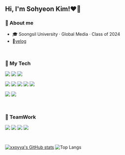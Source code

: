 ## Hi, I'm Sohyeon Kim!❤️‍🔥

### 👤 About me
- 🎓 Soongsil University · Global Media · Class of 2024
- 📝[velog](https://velog.io/@xxoyya/posts)
<br>

### 🔨 My Tech
<p>
  <img src="https://img.shields.io/badge/react-20232a.svg?style=for-the-badge&logo=react&logoColor=61DAFB"/>
  <img src="https://img.shields.io/badge/node.js-5FA04E.svg?style=for-the-badge&logo=node.js&logoColor=white"/>
  <img src="https://img.shields.io/badge/next.js-000000.svg?style=for-the-badge&logo=next.js&logoColor=white"/>
</p>
<p>
  <img src="https://img.shields.io/badge/ts-3178C6?style=for-the-badge&logo=typeScript&logoColor=white"/>
  <img src="https://img.shields.io/badge/js-F7DF1E?style=for-the-badge&logo=JavaScript&logoColor=white"/>
  <img src="https://img.shields.io/badge/HTML5-E34F26?style=for-the-badge&logo=HTML5&logoColor=white"/>
  <img src="https://img.shields.io/badge/CSS-1572B6?style=for-the-badge&logo=CSS&logoColor=white"/> 
  <img src="https://img.shields.io/badge/styled--components-DB7093?style=for-the-badge&logo=styled-components&logoColor=white"/>
</p>
<p>
  <img src="https://img.shields.io/badge/Python-3776AB?style=for-the-badge&logo=Python&logoColor=white"/>
  <img src="https://img.shields.io/badge/c++-00599C?style=for-the-badge&logo=cplusplus&logoColor=white"/>
</p>
<br>

### 👊 TeamWork
<p>
  <img src="https://img.shields.io/badge/github-181717.svg?style=for-the-badge&logo=github&logoColor=ffffff" />
  <img src="https://img.shields.io/badge/notion-000000.svg?style=for-the-badge&logo=notion&logoColor=ffffff" />
  <img src="https://img.shields.io/badge/discord-5865F2.svg?style=for-the-badge&logo=discord&logoColor=ffffff" />
  <img src="https://img.shields.io/badge/figma-F24E1E.svg?style=for-the-badge&logo=figma&logoColor=ffffff" />
</p>

<br>

[![xxoyya's GitHub stats](https://github-readme-stats.vercel.app/api?username=xxoyya)](https://github.com/xxoyya/github-readme-stats)
![Top Langs](https://github-readme-stats.vercel.app/api/top-langs/?username=xxoyya&layout=compact) 



<!--
**xxoyya/xxoyya** is a ✨ _special_ ✨ repository because its `README.md` (this file) appears on your GitHub profile.

Here are some ideas to get you started:

- 🔭 I’m currently working on ...
- 🌱 I’m currently learning ...
- 👯 I’m looking to collaborate on ...
- 🤔 I’m looking for help with ...
- 💬 Ask me about ...
- 📫 How to reach me: ...
- 😄 Pronouns: ...
- ⚡ Fun fact: ...
-->
